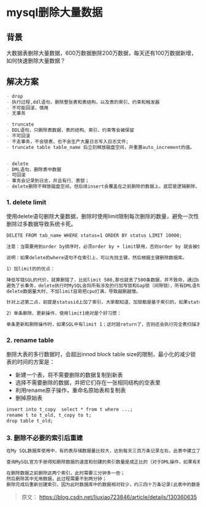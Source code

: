 # mysql删除大量数据

## 背景

大数据表删除大量数据，600万数据删除200万数据，每天还有100万数据新增，如何快速删除大量数据？

## 解决方案

```md
- drop
- 执行过程,ddl语句，删除整张表和表结构，以及表的索引、约束和触发器
- 不可能回滚，慎用
- 无事务

- truncate
- DDL语句，只删除表数据，表的结构、索引、约束等会被保留
- 不可回滚
- 不走事务，不会锁表，也不会生产大量日志写入日志文件;
- truncate table table_name 后立刻释放磁盘空间，并重置auto_increment的值。


- delete
- DML语句，删除表中数据
- 可回滚
- 事务会记录到日志，并且有行、表锁；
- delete删除不释放磁盘空间，但后续insert会覆盖在之前删除的数据上。底层是逻辑删除，然后会出现脏页，后台线程会定期清理。

```

### 1. delete limit

使用delete语句删除大量数据，删除时使用limit限制每次删除的数量，避免一次性删除过多数据导致系统卡死。

```md
DELETE FROM tab_name WHERE status=1 ORDER BY status LIMIT 10000;

注意：当需要用到order by排序时，必须order by + limit联用，否则order by 就会被优化器优化掉，被认为无意义。

说明：如果delete的where语句不在索引上，可以先找主键，然后根据主键删除数据库。

1）加limit的的优点：

降低写错SQL的代价，就算删错了，比如limit 500,那也就丢了500条数据，并不致命，通过binlog也可以很快恢复数据。
避免了长事务，delete执行时MySQL会将所有涉及的行加写锁和Gap锁（间隙锁），所有DML语句执行相关行会被锁住，如果删除数量大，会直接影响相关业务无法使用。
delete数据量大时，不加limit容易把cpu打满，导致越删越慢。

针对上述第二点，前提是statusid上加了索引，大家都知道，加锁都是基于索引的，如果statusid字段没索引，就会扫描到主键索引上，那么就算statusid = 1 的只有一条记录，也会锁表。

2）单条删除、更新操作，使用limit1绝对是个好习惯：

单条更新和删除操作时，如果SQL中有limit 1；这时就return了，否则还会执行完全表扫描才return

```

### 2. rename table

删除大表的多行数据时，会超出innod block table size的限制，最小化的减少锁表的时间的方案是：

- 新建一个表，将不需要删除的数据复制到新表
- 选择不需要删除的数据，并把它们存在一张相同结构的空表里
- 利用rename原子操作，重命名原始表和复制表
- 删掉原始表

```md
insert into t_copy  select * from t where ...;
rename t to t_old, t_copy to t;
drop table t_old;
```

### 3. 删除不必要的索引后重建

```md
在My SQL数据库使用中，有的表存储数据量比较大，达到每天三百万条记录左右，此表中建立了三个索引，这些索引都是必须的，其他程序要使用。由于要求此表中的数据只保留当天的数据，所以每当在凌晨的某一时刻当其他程序处理完其中的数据后要删除该表中昨天以及以前的数据，使用delete删除表中的上百万条记录时，MySQL删除速度非常缓慢，每一万条记录需要大概4分钟左右，这样删除所有无用数据要达到八个小时以上，这是难以接受的。

查询MySQL官方手册得知删除数据的速度和创建的索引数量是成正比的（对于DML操作，如果有索引会更新索引信息，所以会比较慢），于是删除掉其中的两个索引后测试，发现此时删除速度相当快，一百万条记录在一分钟多一些，可是这两个索引其他模块在每天一次的数据整理中还要使用，于是想到了一个折中的办法：

在删除数据之前删除这两个索引，此时需要三分钟多一些；
然后删除其中无用数据，此过程需要不到两分钟；
删除完成后重新创建索引，因为此时数据库中的数据相对较少，约三四十万条记录(此表中的数据每小时会增加约十万条)，创建索引也非常快，约十分钟左右。这样整个删除过程只需要约15分钟。对比之前的八个小时，大大节省了时间。
```

> 原文： https://blog.csdn.net/liuxiao723846/article/details/130360635